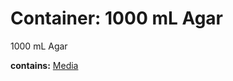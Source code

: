 # Container: 1000 mL Agar

1000 mL Agar

  **contains:** <a href='#' onclick='easy_select("Sample Types", "Media")'>Media</a>


